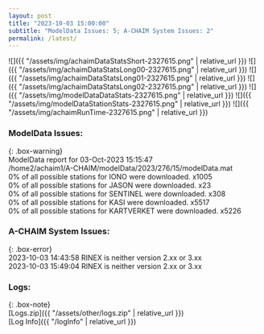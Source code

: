 ```yaml
---
layout: post
title: "2023-10-03 15:00:00"
subtitle: "ModelData Issues: 5; A-CHAIM System Issues: 2"
permalink: /latest/
---
```


![]({{ "/assets/img/achaimDataStatsShort-2327615.png" | relative_url }})
![]({{ "/assets/img/achaimDataStatsLong00-2327615.png" | relative_url }})
![]({{ "/assets/img/achaimDataStatsLong01-2327615.png" | relative_url }})
![]({{ "/assets/img/achaimDataStatsLong02-2327615.png" | relative_url }})
![]({{ "/assets/img/modelDataDataStats-2327615.png" | relative_url }})
![]({{ "/assets/img/modelDataStationStats-2327615.png" | relative_url }})
![]({{ "/assets/img/achaimRunTime-2327615.png" | relative_url }})


### ModelData Issues:  
  
{: .box-warning}  
 ModelData report for 03-Oct-2023 15:15:47   
 /home2/achaim1/A-CHAIM/modelData/2023/276/15/modelData.mat   
 0% of all possible stations for IONO were downloaded. x1005   
 0% of all possible stations for JASON were downloaded. x23   
 0% of all possible stations for SENTINEL were downloaded. x308   
 0% of all possible stations for KASI were downloaded. x5517   
 0% of all possible stations for KARTVERKET were downloaded. x5226   
  
### A-CHAIM System Issues:  
  
{: .box-error}  
2023-10-03 14:43:58 RINEX is neither version 2.xx or 3.xx  
2023-10-03 15:49:04 RINEX is neither version 2.xx or 3.xx  

### Logs:  
  
{: .box-note}  
[Logs.zip]({{ "/assets/other/logs.zip" | relative_url }})  
[Log Info]({{ "/logInfo" | relative_url }})  
